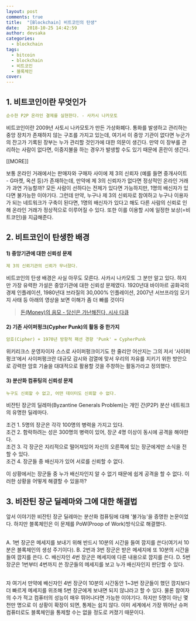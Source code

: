 ```yaml
---
layout: post
comments: true
title:  "[Blockchain] 비트코인의 탄생"
date:   2018-10-25 14:42:59
author: devsaka
categories:
  - blockchain
tags:
  - bitcoin
  - blockchain
  - 비트코인
  - 블록체인
cover:
---
```


## 1. 비트코인이란 무엇인가

```yaml
순수한 P2P 온라인 결제를 실현한다. - 사카시 나카모토
```

  비트코인이란 2009년 사토시 나카모토가 만든 가상화폐다. 통화를 발생하고 관리하는 중앙 장치가 존재하지 않는 구조를 가지고 있는데, 여기서 이 중앙 기관이 없다면 누군가의 잔고가 기록된 장부는 누가 관리할 것인가에 대한 의문이 생긴다. 만약 이 장부를 관리하는 사람이 없다면, 이중지불을 하는 경우가 발생할 수도 있기 때문에 혼란이 생긴다.

[[MORE]]

  보통 온라인 거래에서는 판매자와 구매자 사이에 제 3의 신뢰자 (예를 들면 중개사이트 - G마켓, 옥션 등)가 존재하는데, 만약에 제 3의 신뢰자가 없다면 정상적인 온라인 거래가 과연 가능할까? 모든 사람이 선하다는 전제가 있다면 가능하지만, 1명의 배신자가 있다면 불가능한 이야기다. 그런데 만약, 누구나 제 3의 신뢰자로 참여하고 누구나 이용자가 되는 네트워크가 구축이 된다면, 1명의 배신자가 있다고 해도 다른 사람의 신뢰로 인해 온라인 거래가 정상적으로 이루어질 수 있다. 또한 이를 이용할 시에 일정한 보상(=비트코인)을 지급해준다. 


## 2. 비트코인이 탄생한 배경

#### 1) 중앙기관에 대한 신뢰성 문제
```yaml
제 3의 신뢰기관의 신뢰가 무너졌다.
```
비트코인의 탄생 배경은 사실 아무도 모른다. 사카시 나카모토 그 분만 알고 있다. 하지만 가장 유력한 가설은 중앙기관에 대한 신뢰성 문제였다. 1920년대 바이마르 공화국의 경제 인플레이션, 1980년대 브라질의 30,000% 인플레이션, 2007년 서브프라임 모기지 사태 등 아래의 영상을 보면 이해가 좀 더 빠를 것이다

> [돈(Money)의 음모 - 당신은 가난해진다, 시사 다큐](https://www.youtube.com/watch?v=EG9KuiDrCqI&feature=youtu.be)


#### 2) 기존 사이퍼펑크(Cypher Punk)의 활동 중 한가지
```yaml
암호(Cipher) + 1970년 방항적 패션 경향 'Punk' = CypherPunk
```
위키리크스 운영자이자 스스로 사이퍼펑크이기도 한 줄리안 어산지는 그의 저서 ‘사이퍼펑크’에서 사이퍼펑크란 대규모 감시와 검열에 맞서 우리의 자유를 지키기 위한 방안으로 강력한 암호 기술을 대대적으로 활용할 것을 주창하는 활동가라고 정의했다.

#### 3) 분산화 컴퓨팅의 신뢰성 문제
```yaml
누구도 신뢰할 수 없고, 어떤 데이터도 신뢰할 수 없다.
```
비잔틴 장군의 딜레마(Byzantine Generals Problem)는 개인 간(P2P) 분산 네트워크의 유명한 딜레마다.<br>

조건 1. 5명의 장군은 각각 100명의 병력을 가지고 있다.<br>
조건 2. 함락하려는 성은 300명의 병력이 있어, 장군 4명 이상이 동시에 공격을 해야한다.<br>
조건 3. 각 장군은 지리적으로 떨어져있어 자신의 오른쪽에 있는 장군에게만 소식을 전할 수 있다.<br>
조건 4. 장군들 중 배신자가 있어 서로를 신뢰할 수 없다.<br>

이 상황에서는 장군들 중 누가 배신자인지 알 수 없기 때문에 쉽게 공격을 할 수 없다. 이러한 상황을 어떻게 해결할 수 있을까?

## 3. 비잔틴 장군 딜레마와 그에 대한 해결법
앞서 이야기한 비잔틴 장군 딜레마는 분산화 컴퓨팅에 대해 '불가능'을 증명한 논문이었다. 하지만 블록체인은 이 문제를 PoW(Proop of Work)방식으로 해결했다.<br><br>

A. 1번 장군은 메세지를 보내기 위해 반드시 10분의 시간을 들여 깜지를 쓴다(여기서 10분은 블록체인의 생성 주기이다).
B. 2번과 3번 장군은 받은 메세지에 또 10분의 시간을 들여 깜지를 쓴다.
C. 배신자인 4번 장군은 메세지에 다른 내용으로 깜지를 쓴다.
D. 5번 장군은 1번부터 4번까지 쓴 장군들의 메세지를 보고 누가 배신자인지 판단할 수 있다.<br><br>

자 여기서 만약에 배신자인 4번 장군이 10분의 시간동안 1~3번 장군들이 했던 깜지보다 더 빠르게 메세지를 위조해 5번 장군에게 보내면 되지 않냐라고 할 수 있다. 물론 참여자의 수가 적고 컴퓨터의 성능이 매우 뛰어나다면 가능한 이야기다. 하지만 5명이 아닌 몇 천만 명으로 이 상황이 확장이 되면, 통제는 쉽지 않다. 이미 세계에서 가장 뛰어난 슈퍼컴퓨터로도 블록체인을 통제할 수는 없을 정도로 커졌기 때문이다.<br><br>

